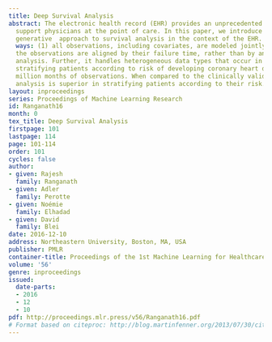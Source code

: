 ```yaml
---
title: Deep Survival Analysis
abstract: The electronic health record (EHR) provides an unprecedented opportunity to build actionable tools to 
  support physicians at the point of care. In this paper, we introduce deep survival analysis, a hierarchical 
  generative  approach to survival analysis in the context of the EHR. It departs from previous approaches in two main 
  ways: (1) all observations, including covariates, are modeled jointly conditioned on a rich latent structure; and (2) 
  the observations are aligned by their failure time, rather than by an arbitrary time zero as in traditional survival 
  analysis. Further, it handles heterogeneous data types that occur in the EHR. We validate deep survival analysis by 
  stratifying patients according to risk of developing coronary heart disease (CHD) on 313,000 patients corresponding to 5.5
  million months of observations. When compared to the clinically validated Framingham CHD risk score, deep survival 
  analysis is superior in stratifying patients according to their risk.
layout: inproceedings
series: Proceedings of Machine Learning Research
id: Ranganath16
month: 0
tex_title: Deep Survival Analysis
firstpage: 101
lastpage: 114
page: 101-114
order: 101
cycles: false
author:
- given: Rajesh
  family: Ranganath
- given: Adler
  family: Perotte
- given: Noémie
  family: Elhadad
- given: David
  family: Blei
date: 2016-12-10
address: Northeastern University, Boston, MA, USA
publisher: PMLR
container-title: Proceedings of the 1st Machine Learning for Healthcare Conference
volume: '56'
genre: inproceedings
issued:
  date-parts:
  - 2016
  - 12
  - 10
pdf: http://proceedings.mlr.press/v56/Ranganath16.pdf
# Format based on citeproc: http://blog.martinfenner.org/2013/07/30/citeproc-yaml-for-bibliographies/
---
```

